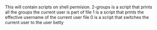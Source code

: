 This will contain scripts on shell permision.
2-groups is a script that prints all the groups the current user is part of
file 1 is  a script that prints the effective username of the current user
file 0 is a script that switches the current user to the user betty
